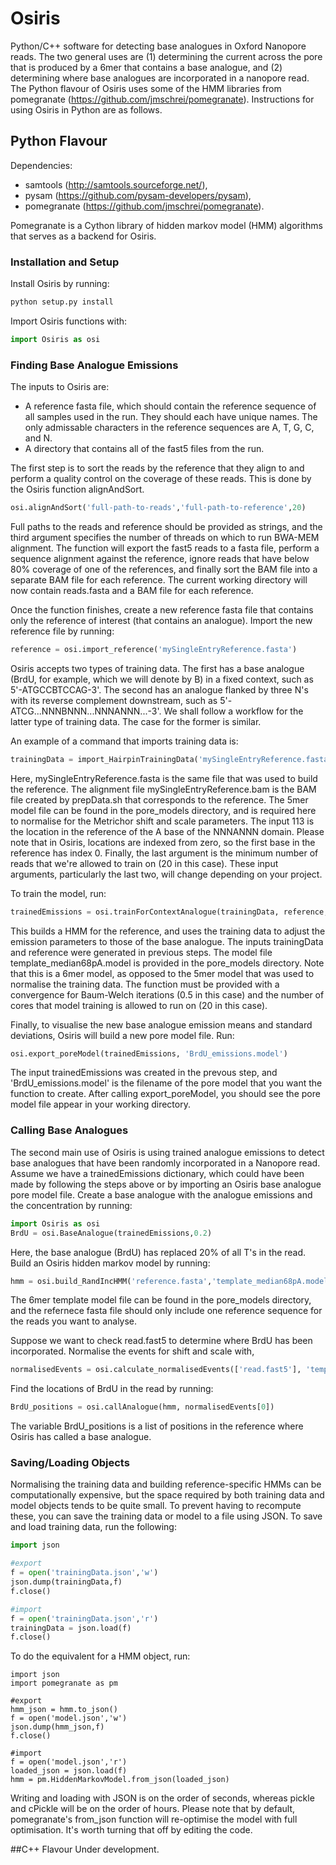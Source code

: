 # Osiris
Python/C++ software for detecting base analogues in Oxford Nanopore reads.  The two general uses are (1) determining the current across the pore that is produced by a 6mer that contains a base analogue, and (2) determining where base analogues are incorporated in a nanopore read.  The Python flavour of Osiris uses some of the HMM libraries from pomegranate (https://github.com/jmschrei/pomegranate).  Instructions for using Osiris in Python are as follows.

## Python Flavour
Dependencies:
- samtools (http://samtools.sourceforge.net/),
- pysam (https://github.com/pysam-developers/pysam),
- pomegranate (https://github.com/jmschrei/pomegranate).

Pomegranate is a Cython library of hidden markov model (HMM) algorithms that serves as a backend for Osiris.

### Installation and Setup
Install Osiris by running:
```python
python setup.py install
```      
Import Osiris functions with:
```python
import Osiris as osi
```

### Finding Base Analogue Emissions
The inputs to Osiris are:
- A reference fasta file, which should contain the reference sequence of all samples used in the run.  They should each have unique names.  The only admissable characters in the reference sequences are A, T, G, C, and N.
- A directory that contains all of the fast5 files from the run.

The first step is to sort the reads by the reference that they align to and perform a quality control on the coverage of these reads.  This is done by the Osiris function alignAndSort.
```python
osi.alignAndSort('full-path-to-reads','full-path-to-reference',20)
```
Full paths to the reads and reference should be provided as strings, and the third argument specifies the number of threads on which to run BWA-MEM alignment.  The function will export the fast5 reads to a fasta file, perform a sequence alignment against the reference, ignore reads that have below 80% coverage of one of the references, and finally sort the BAM file into a separate BAM file for each reference.  The current working directory will now contain reads.fasta and a BAM file for each reference.

Once the function finishes, create a new reference fasta file that contains only the reference of interest (that contains an analogue).  Import the new reference file by running:

```python
reference = osi.import_reference('mySingleEntryReference.fasta')
```

Osiris accepts two types of training data.  The first has a base analogue (BrdU, for example, which we will denote by B) in a fixed context, such as 5'-ATGCCBTCCAG-3'.  The second has an analogue flanked by three N's with its reverse complement downstream, such as 5'-ATCG...NNNBNNN...NNNANNN...-3'.  We shall follow a workflow for the latter type of training data.  The case for the former is similar.

An example of a command that imports training data is:
```python
trainingData = import_HairpinTrainingData('mySingleEntryReference.fasta','mySingleEntryReference.bam','template_median68pA.5mers.model',113,20)
```
Here, mySingleEntryReference.fasta is the same file that was used to build the reference.  The alignment file mySingleEntryReference.bam is the BAM file created by prepData.sh that corresponds to the reference.  The 5mer model file can be found in the pore_models directory, and is required here to normalise for the Metrichor shift and scale parameters.  The input 113 is the location in the reference of the A base of the NNNANNN domain.  Please note that in Osiris, locations are indexed from zero, so the first base in the reference has index 0.  Finally, the last argument is the minimum number of reads that we're allowed to train on (20 in this case).  These input arguments, particularly the last two, will change depending on your project.

To train the model, run:
```python
trainedEmissions = osi.trainForContextAnalogue(trainingData, reference, 'template_median68pA.model', 0.5, 20)
```
This builds a HMM for the reference, and uses the training data to adjust the emission parameters to those of the base analogue.  The inputs trainingData and reference were generated in previous steps.  The model file template_median68pA.model is provided in the pore_models directory.  Note that this is a 6mer model, as opposed to the 5mer model that was used to normalise the training data.  The function must be provided with a convergence for Baum-Welch iterations (0.5 in this case) and the number of cores that model training is allowed to run on (20 in this case).

Finally, to visualise the new base analogue emission means and standard deviations, Osiris will build a new pore model file.  Run:
```python
osi.export_poreModel(trainedEmissions, 'BrdU_emissions.model')
```
The input trainedEmissions was created in the prevous step, and 'BrdU_emissions.model' is the filename of the pore model that you want the function to create.  After calling export_poreModel, you should see the pore model file appear in your working directory.

### Calling Base Analogues
The second main use of Osiris is using trained analogue emissions to detect base analogues that have been randomly incorporated in a Nanopore read.  Assume we have a trainedEmissions dictionary, which could have been made by following the steps above or by importing an Osiris base analogue pore model file.  Create a base analogue with the analogue emissions and the concentration by running:
```python
import Osiris as osi
BrdU = osi.BaseAnalogue(trainedEmissions,0.2)
```
Here, the base analogue (BrdU) has replaced 20% of all T's in the read.  Build an Osiris hidden markov model by running:
```python
hmm = osi.build_RandIncHMM('reference.fasta','template_median68pA.model',analogue=BrdU)
```
The 6mer template model file can be found in the pore_models directory, and the refernece fasta file should only include one reference sequence for the reads you want to analyse.

Suppose we want to check read.fast5 to determine where BrdU has been incorporated.  Normalise the events for shift and scale with,
```python
normalisedEvents = osi.calculate_normalisedEvents(['read.fast5'], 'template_median68pA.5mers.model')
```
Find the locations of BrdU in the read by running:
```python
BrdU_positions = osi.callAnalogue(hmm, normalisedEvents[0])
```
The variable BrdU_positions is a list of positions in the reference where Osiris has called a base analogue.

### Saving/Loading Objects
Normalising the training data and building reference-specific HMMs can be computationally expensive, but the space required by both training data and model objects tends to be quite small.  To prevent having to recompute these, you can save the training data or model to a file using JSON.  To save and load training data, run the following:
```python
import json

#export
f = open('trainingData.json','w')
json.dump(trainingData,f)
f.close()

#import
f = open('trainingData.json','r')
trainingData = json.load(f)
f.close()
```
To do the equivalent for a HMM object, run:
```
import json
import pomegranate as pm

#export
hmm_json = hmm.to_json()
f = open('model.json','w')
json.dump(hmm_json,f)
f.close()

#import
f = open('model.json','r')
loaded_json = json.load(f)
hmm = pm.HiddenMarkovModel.from_json(loaded_json)
```
Writing and loading with JSON is on the order of seconds, whereas pickle and cPickle will be on the order of hours.  Please note that by default, pomegranate's from_json function will re-optimise the model with full optimisation.  It's worth turning that off by editing the code.

##C++ Flavour
Under development.
